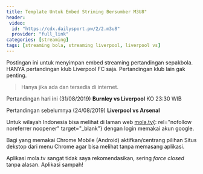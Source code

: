 ```yaml
---
title: Template Untuk Embed Striming Bersumber M3U8"
header:
 video:
  id: "https://cdx.dailysport.pw/2/2.m3u8"
  provider: "full_link"
categories: [streaming]
tags: [streaming bola, streaming liverpool, liverpool vs]
---
```

Postingan ini untuk menyimpan embed streaming pertandingan sepakbola. HANYA pertandingan klub Liverpool FC saja. Pertandingan klub lain gak penting.

> Hanya jika ada dan tersedia di internet.

Pertandingan hari ini (31/08/2019) **Burnley vs Liverpool** KO 23:30 WIB

Pertandingan sebelumnya (24/08/2019) **Liverpool vs Arsenal**

Untuk wilayah Indonesia bisa melihat di laman web [mola.tv](https://mola.tv/watch?v=vd65950609){: rel="nofollow noreferrer noopener" target="_blank"} dengan login memakai akun google.

Bagi yang memakai Chrome Mobile (Android) aktifkan/centrang pilihan Situs dekstop dari menu Chrome agar bisa melihat tanpa memasang aplikasi.

Aplikasi mola.tv sangat tidak saya rekomendasikan, sering _force closed_ tanpa alasan. Aplikasi sampah!
